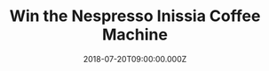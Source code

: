---
campaign-uuid: "c-a949410d-a419-4ee8-90a0-21821577b5f2"
type: "Preview"
category: "Gifts"
date: "2018-07-20T09:00:00.000Z"
end-date: "2018-09-20T23:59:00.000Z"
disable-form: false
is_promoted: false
has_entry_page: true
title: "Win the Nespresso Inissia Coffee Machine"
competition-description: "<p>Every Nespresso cup has the potential to deliver a moment\
  \ of pleasure. We want you to feel that moment and that is why we want to give you\
  \ the Nespresso Inissia Coffe Machine.</p>\r\n<p>Enjoy a delicious coffee with Nespreso!</p>"
hero-header: "Win the Nespresso Inissia Coffee Machine"
terms-confirmation: "N/A"
banner-img: "https://assets.expresslyapp.com/asset-46e61c43-6a19-447b-88ca-acd6673ff128.jpg"
logo-left-href: "https://www.nespresso.com/uk/"
logo-left-image: "https://assets.expresslyapp.com/asset-1e6f0f88-631c-49b9-80c3-a4497406f910.jpg"
logo-left-title: "Nespresso"
bg-image-hero: "https://assets.expresslyapp.com/asset-9f8f8625-a4d0-4b04-88db-71cec49b15f1.jpg"
bg-image-first: "https://assets.expresslyapp.com/asset-d750dc32-ec39-498c-8338-0c24014e4e5e.jpg"
section1-content: "<p>The Nespresso capsule system delivers exceptional taste and\
  \ unique aromas thanks to the preparation of high-quality coffees in hermetically\
  \ sealed and recyclable aluminium capsules for coffee enjoyment at the highest level.</p>\r\
  \n<p>Treat yourself with a delicious coffee everyday with the Nespresso Inissia\
  \ Coffee Machine</p>"
entry-title: "Win the Nespresso Inissia Coffee Machine"
entry-content: "Enter the draw to Win Deliciously Ella With Friends book\r\nby completing\
  \ the form below before 23:59 on 20th of September 2018."
has-winner: false
prize-description: "Nespresso Inissia Coffee Machine"
special-conditions: "Multiple entries are allowed up to one every day."
---